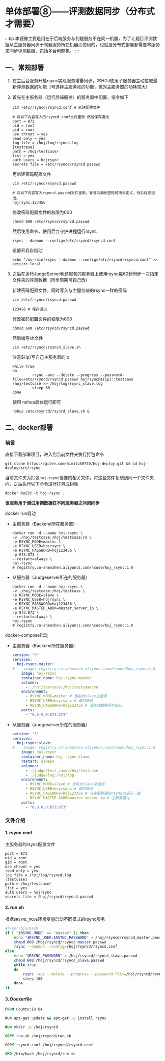 # 单体部署⑧——评测数据同步（分布式才需要）

:::tip
本镜像主要是用在于后端服务与判題服务不在同一机器，为了让题目评测数据从主服务器同步于判題服务所在机器而使用的，也就是分布式部署都需要本服务来同步评测数据，包括多台判题机。
:::

## 一、常规部署

1. 在主后台服务开启rsync实现服务增量同步，本HOJ使用子服务器主动拉取最新评测数据的功能（可选择主服务推的功能，但对主服务器的功耗较大）

2. 首先在主服务器（运行后端服务）的服务器中配置，指令如下

   ```shell
   vim /etc/rsyncd/rsyncd.conf # 新建配置文件
   ```

   ```shell
   # 将以下内容写入的rsyncd.conf文件里面 然后保存退出
   port = 873
   uid = root
   gid = root
   use chroot = yes
   read only = yes
   log file = /hoj/log/rsyncd.log
   [testcase]
   path = /hoj/testcase/
   list = yes
   auth users = hojrsync
   secrets file = /etc/rsyncd/rsyncd.passwd
   ```

   再新建密码配置文件

   ```shell
   vim /etc/rsyncd/rsyncd.passwd
   ```

   ```shell
   # 将以下内容写入rsyncd.passwd文件里面，冒号后面的密码可用自定义，然后保存退出。
   hojrsync:123456
   ```

   修改密码配置文件的权限为600

   ```shell
   chmod 600 /etc/rsyncd/rsyncd.passwd
   ```

   然后使用命令，使用后台守护进程运行rsync

   ```shell
   rsync --daemon --config=/etc/rsyncd/rsyncd.conf
   ```

   设置开启自启动

   ```shell
   echo "/usr/bin/rsync --daemon --config=/etc/rsyncd/rsyncd.conf" >> /etc/rc.local
   ```

3. 之后在运行JudgeServer判题服务的服务器上使用rsync每60秒同步一次指定文件夹的评测数据（同步周期可自己改）

   新建密码配置文件，同时写入与主服务端的rsync一样的密码

   ```shell
   vim /etc/rsyncd/rsyncd.passwd
   ```

   ```shell
   123456 # 保存退出
   ```

   修改密码配置文件的权限为600

   ```shell
   chmod 600 /etc/rsyncd/rsyncd.passwd
   ```

   然后编写sh文件

   ```shell
   vim /etc/rsyncd/rsyncd_slave.sh
   ```

   注意${ip}写自己主服务器的ip

   ```shell
   while true
   do
          	rsync -avz --delete --progress --password-file=/etc/rsyncd/rsyncd.passwd hojrsync@${ip}::testcase /hoj/testcase >> /hoj/log/rsync_slave.log
          	sleep 60
   done
   ```

   使用 nohup后台运行即可

   ```shell
   nohup /etc/rsyncd/rsyncd_slave.sh &
   ```



## 二、docker部署

### 前言

直接下载部署项目，进入到当前文件夹执行打包命令

```shell
git clone https://gitee.com/himitzh0730/hoj-deploy.git && cd hoj-deploy/src/rsync
```

当前文件夹为打包`hoj-rsync`镜像的相关文件，将这些文件复制到同一个文件夹内，之后执行以下命令进行打包成镜像.

```shell
docker build -t hoj-rsync .
```

**该服务用于测试用例数据在不同服务器之间的同步**

docker run启动

- 主服务器（Backend所在服务器）

  ```shell
  docker run -d --name hoj-rsync \
  -v ./hoj/testcase:/hoj/testcase:ro \
  -e RSYNC_MODE=master \
  -e RSYNC_USER=hojrsync \
  -e RSYNC_PASSWORD=hoj123456 \
  -p 873:873 \
  --restart=always \
  hoj-rsync
  # registry.cn-shenzhen.aliyuncs.com/hcode/hoj_rsync:1.0
  ```

- 从服务器（Judgeserver所在的服务器）

  ```shell
  docker run -d --name hoj-rsync \
  -v ./hoj/testcase:/hoj/testcase \
  -e RSYNC_MODE=slave \
  -e RSYNC_USER=hojrsync \
  -e RSYNC_PASSWORD=hoj123456 \
  -e RSYNC_MASTER_ADDR=master_server_ip \
  -p 873:873 \
  --restart=always \
  hoj-rsync
  # registry.cn-shenzhen.aliyuncs.com/hcode/hoj_rsync:1.0
  ```

  

docker-compose启动

- 主服务器（Backend所在服务器）

  ```yaml
  version: "3"
  services:
    hoj-rsync-master:
  #    image: registry.cn-shenzhen.aliyuncs.com/hcode/hoj_rsync:1.0
      image: hoj-rsync
      container_name: hoj-rsync-master
      volumes:
        - ./hoj/testcase:/hoj/testcase:ro
      environment:
        - RSYNC_MODE=master # 当前为slave主服务
        - RSYNC_USER=hojrsync # 请勿修改
        - RSYNC_PASSWORD=hoj123456 # 请修改数据同步密码
      ports:
        - "0.0.0.0:873:873"
  ```

- 从服务器（Judgeserver所在的服务器）

  ```yaml
  version: "3"
  services:
    hoj-rsync-slave:
  #    image: registry.cn-shenzhen.aliyuncs.com/hcode/hoj_rsync:1.0
      image: hoj-rsync
      container_name: hoj-rsync-slave
      restart: always
      volumes:
        - ./judge/test_case:/hoj/testcase
        - ./judge/log:/hoj/log
      environment:
        - RSYNC_MODE=slave # 当前为slave从服务
        - RSYNC_USER=hojrsync # 请勿修改
        - RSYNC_PASSWORD=hoj123456 # 与主服务器的rsync的密码一致
        - RSYNC_MASTER_ADDR=master_server_ip # 主服务器ip
      ports:
        - "0.0.0.0:873:873"
  ```

### 文件介绍

#### 1. rsync.conf

主服务器的rsync配置文件

```shell
port = 873
uid = root
gid = root
use chroot = yes
read only = yes
log file = /hoj/log/rsyncd.log
[testcase]
path = /hoj/testcase/
list = yes
auth users = hojrsync
secrets file = /hoj/rsyncd/rsyncd.passwd
```

#### 2. run.sh

根据`$RSYNC_MODE`环境变量启动不同模式的rsync服务

```bash
#!/usr/bin/bash
if [ "$RSYNC_MODE" == "master" ]; then
	echo "$RSYNC_USER:$RSYNC_PASSWORD" > /hoj/rsyncd/rsyncd_master.passwd
	chmod 600 /hoj/rsyncd/rsyncd_master.passwd
	rsync --daemon --config=/hoj/rsyncd/rsyncd.conf
else
	echo "$RSYNC_PASSWORD" > /hoj/rsyncd/rsyncd_slave.passwd
	chmod 600 /hoj/rsyncd/rsyncd_slave.passwd
	while true
	do
		rsync -avz --delete --progress --password-file=/hoj/rsyncd/rsyncd_slave.passwd $RSYNC_USER@$RSYNC_MASTER_ADDR::testcase /hoj/testcase >> /hoj/log/rsync_slave.log
		sleep 100
	done
fi
```

#### 3. Dockerfile

```dockerfile
FROM ubuntu:18.04

RUN apt-get update && apt-get -y install rsync

RUN mkdir -p /hoj/rsyncd

COPY run.sh /hoj/rsyncd/run.sh

COPY rsyncd.conf /hoj/rsyncd/rsyncd.conf

CMD /bin/bash /hoj/rsyncd/run.sh
```


